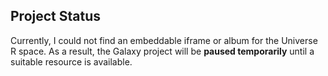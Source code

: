 ## Project Status

Currently, I could not find an embeddable iframe or album for the Universe R space. As a result, the Galaxy project will be **paused temporarily** until a suitable resource is available.
